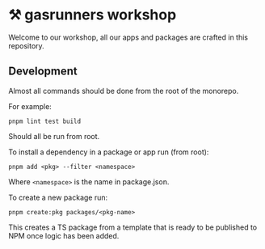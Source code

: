 # ⚒ gasrunners workshop
Welcome to our workshop, all our apps and packages are crafted in this repository.

## Development
Almost all commands should be done from the root of the monorepo.

For example:
```
pnpm lint test build
```
Should all be run from root.

To install a dependency in a package or app run (from root):
```
pnpm add <pkg> --filter <namespace>
```
Where `<namespace>` is the name in package.json.

To create a new package run:
```
pnpm create:pkg packages/<pkg-name>
```
This creates a TS package from a template that is ready to be published to NPM
once logic has been added.
